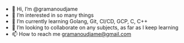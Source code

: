 - 👋 Hi, I’m @gramanoudjame
- 👀 I’m interested in so many things
- 🌱 I’m currently learning Golang, Git, CI/CD, GCP, C, C++
- 💞️ I’m looking to collaborate on any subjects, as far as I keep learning
- 📫 How to reach me gramanoudjame@gmail.com

<!---
gramanoudjame/gramanoudjame is a ✨ special ✨ repository because its `README.md` (this file) appears on your GitHub profile.
You can click the Preview link to take a look at your changes.
--->

